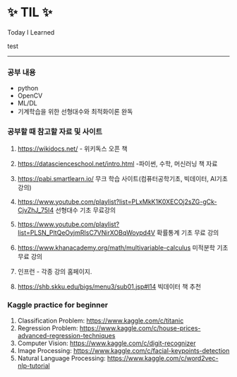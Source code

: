 # :sparkles: TIL :sparkles:

Today I Learned

test







---

### 공부 내용
- python
- OpenCV
- ML/DL
- 기계학습을 위한 선형대수와 최적화이론 완독



### 공부할 때 참고할 자료 및 사이트

1. https://wikidocs.net/    - 위키독스 오픈 책

2. https://datascienceschool.net/intro.html  -파이썬, 수학, 머신러닝 책 자료

3. https://pabi.smartlearn.io/ 무크 학습 사이트(컴퓨터공학기초, 빅데이터, AI기초 강의)

4. https://www.youtube.com/playlist?list=PLxMkK1K0XECOj2sZG-gCk-CjvZhJ_75I4 선형대수 기초 무료강의

5. https://www.youtube.com/playlist?list=PLSN_PltQeOyjmRIsC7VNirXOBqWoypd4V 확률통계 기초 무료 강의

6. https://www.khanacademy.org/math/multivariable-calculus 미적분학 기초 무료 강의

7. 인프런 - 각종 강의 홈페이지. 

8. https://shb.skku.edu/bigs/menu3/sub01.jsp#l14 빅데이터 책 추천

   

### Kaggle practice for beginner

1. Classification Problem: https://www.kaggle.com/c/titanic
2. Regression Problem: https://www.kaggle.com/c/house-prices-advanced-regression-techniques
3. Computer Vision: https://www.kaggle.com/c/digit-recognizer
4. Image Processing: https://www.kaggle.com/c/facial-keypoints-detection
5. Natural Language Processing: https://www.kaggle.com/c/word2vec-nlp-tutorial




